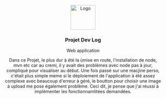 <div align="center">
  <a href="https://github.com/github_username/repo_name">
    <img src="images/logo.png" alt="Logo" width="80" height="80">
  </a>

<h3 align="center">Projet Dev Log</h3>

  <p align="center">
    Web application
  </p>
</div>
<div align="center">
<p align="center">
Dans ce Projet, le plus dur à été la ùmise en route, l'installation de node, mvn etc car au cremi, il y avait des problèmes avec node pas à jour, compliqué pour visualiser au début. Une fois passé sur une macjine perso, c'était plus simple meme si le déploiement de l'application à été assez complexe avec beaucoup d'erreur à géré, le boutton pour choisir une image à upload me pose également problème. Ceci dit, je pense que j'ai réussi à implémenter les fonctionnamlitées demandées.
</p>
</div>
